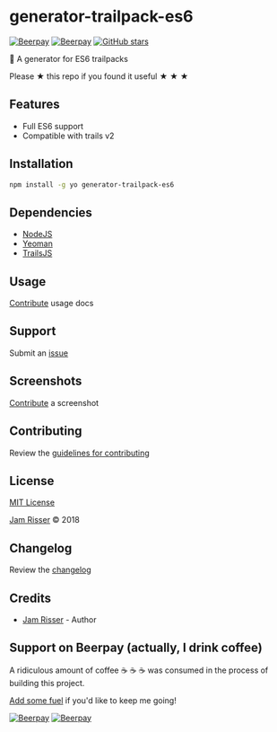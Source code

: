 # generator-trailpack-es6

[![Beerpay](https://beerpay.io/jamrizzi/generator-trailpack-es6/badge.svg?style=beer-square)](https://beerpay.io/jamrizzi/generator-trailpack-es6)
[![Beerpay](https://beerpay.io/jamrizzi/generator-trailpack-es6/make-wish.svg?style=flat-square)](https://beerpay.io/jamrizzi/generator-trailpack-es6?focus=wish)
[![GitHub stars](https://img.shields.io/github/stars/jamrizzi/generator-trailpack-es6.svg?style=social&label=Stars)](https://github.com/jamrizzi/generator-trailpack-es6)

🎩 A generator for ES6 trailpacks

Please &#9733; this repo if you found it useful &#9733; &#9733; &#9733;


## Features

* Full ES6 support
* Compatible with trails v2


## Installation

```sh
npm install -g yo generator-trailpack-es6
```


## Dependencies

* [NodeJS](https://nodejs.org)
* [Yeoman](http://yeoman.io)
* [TrailsJS](https://trailsjs.io)


## Usage

[Contribute](https://github.com/jamrizzi/generator-trailpack-es6/blob/master/CONTRIBUTING.md) usage docs


## Support

Submit an [issue](https://github.com/jamrizzi/generator-trailpack-es6/issues/new)


## Screenshots

[Contribute](https://github.com/jamrizzi/generator-trailpack-es6/blob/master/CONTRIBUTING.md) a screenshot


## Contributing

Review the [guidelines for contributing](https://github.com/jamrizzi/generator-trailpack-es6/blob/master/CONTRIBUTING.md)


## License

[MIT License](https://github.com/jamrizzi/generator-trailpack-es6/blob/master/LICENSE)

[Jam Risser](https://jam.jamrizzi.com) &copy; 2018


## Changelog

Review the [changelog](https://github.com/jamrizzi/generator-trailpack-es6/blob/master/CHANGELOG.md)


## Credits

* [Jam Risser](https://jam.jamrizzi.com) - Author


## Support on Beerpay (actually, I drink coffee)

A ridiculous amount of coffee :coffee: :coffee: :coffee: was consumed in the process of building this project.

[Add some fuel](https://beerpay.io/jamrizzi/generator-trailpack-es6) if you'd like to keep me going!

[![Beerpay](https://beerpay.io/jamrizzi/generator-trailpack-es6/badge.svg?style=beer-square)](https://beerpay.io/jamrizzi/generator-trailpack-es6)
[![Beerpay](https://beerpay.io/jamrizzi/generator-trailpack-es6/make-wish.svg?style=flat-square)](https://beerpay.io/jamrizzi/generator-trailpack-es6?focus=wish)
